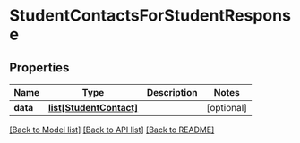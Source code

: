 # StudentContactsForStudentResponse

## Properties
Name | Type | Description | Notes
------------ | ------------- | ------------- | -------------
**data** | [**list[StudentContact]**](StudentContact.md) |  | [optional] 

[[Back to Model list]](README.md#documentation-for-models) [[Back to API list]](README.md#documentation-for-api-endpoints) [[Back to README]](README.md)


